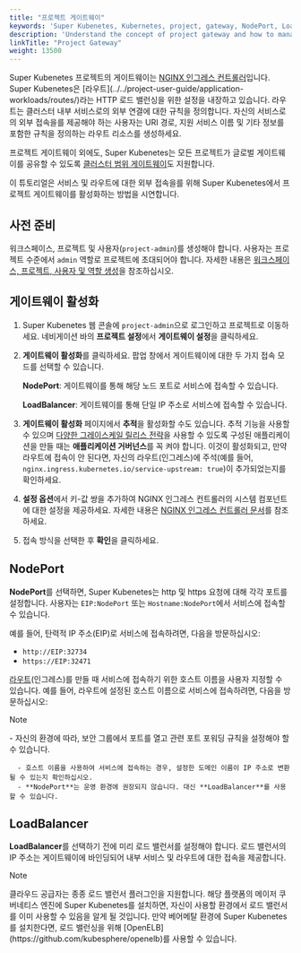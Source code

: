 ```yaml
---
title: "프로젝트 게이트웨이"
keywords: 'Super Kubenetes, Kubernetes, project, gateway, NodePort, LoadBalancer'
description: 'Understand the concept of project gateway and how to manage it.'
linkTitle: "Project Gateway"
weight: 13500
---
```


Super Kubenetes 프로젝트의 게이트웨이는 [NGINX 인그레스 컨트롤러](https://www.nginx.com/products/nginx/kubernetes-ingress-controller)입니다. Super Kubenetes은 [라우트](../../project-user-guide/application- workloads/routes/)라는 HTTP 로드 밸런싱을 위한 설정을 내장하고 있습니다. 라우트는 클러스터 내부 서비스로의 외부 연결에 대한 규칙을 정의합니다. 자신의 서비스로의 외부 접속을를 제공해야 하는 사용자는 URI 경로, 지원 서비스 이름 및 기타 정보를 포함한 규칙을 정의하는 라우트 리소스를 생성하세요.

프로젝트 게이트웨이 외에도, Super Kubenetes는 모든 프로젝트가 글로벌 게이트웨이를 공유할 수 있도록 [클러스터 범위 게이트웨이](../../cluster-administration/cluster-settings/cluster-gateway/)도 지원합니다.

이 튜토리얼은 서비스 및 라우트에 대한 외부 접속을를 위해 Super Kubenetes에서 프로젝트 게이트웨이를 활성화하는 방법을 시연합니다.

## 사전 준비

워크스페이스, 프로젝트 및 사용자(`project-admin`)를 생성해야 합니다. 사용자는 프로젝트 수준에서 `admin` 역할로 프로젝트에 초대되어야 합니다. 자세한 내용은 [워크스페이스, 프로젝트, 사용자 및 역할 생성](../../quick-start/create-workspace-and-project/)을 참조하십시오.

## 게이트웨이 활성화

1. Super Kubenetes 웹 콘솔에 `project-admin`으로 로그인하고 프로젝트로 이동하세요. 네비게이션 바의 **프로젝트 설정**에서 **게이트웨이 설정**을 클릭하세요.

2. **게이트웨이 활성화**를 클릭하세요. 팝업 창에서 게이트웨이에 대한 두 가지 접속 모드를 선택할 수 있습니다.

   **NodePort**: 게이트웨이를 통해 해당 노드 포트로 서비스에 접속할 수 있습니다.
   
   **LoadBalancer**: 게이트웨이를 통해 단일 IP 주소로 서비스에 접속할 수 있습니다.
   
3. **게이트웨이 활성화** 페이지에서 **추적**을 활성화할 수도 있습니다. 추적 기능을 사용할 수 있으며 [다양한 그레이스케일 릴리스 전략](../../project-user-guide/grayscale-release/overview/)을 사용할 수 있도록 구성된 애플리케이션을 만들 때는 **애플리케이션 거버넌스**를 꼭 켜야 합니다. 이것이 활성화되고, 만약 라우트에 접속이 안 된다면, 자신의 라우트(인그레스)에 주석(예를 들어, `nginx.ingress.kubernetes.io/service-upstream: true`)이 추가되었는지를 확인하세요.

4. **설정 옵션**에서 키-값 쌍을 추가하여 NGINX 인그레스 컨트롤러의 시스템 컴포넌트에 대한 설정을 제공하세요. 자세한 내용은 [NGINX 인그레스 컨트롤러 문서](https://kubernetes.github.io/ingress-nginx/user-guide/nginx-configuration/configmap/#configuration-options)를 참조하세요.

5. 접속 방식을 선택한 후 **확인**을 클릭하세요.

## NodePort

**NodePort**를 선택하면, Super Kubenetes는 http 및 https 요청에 대해 각각 포트를 설정합니다. 사용자는 `EIP:NodePort` 또는 `Hostname:NodePort`에서 서비스에 접속할 수 있습니다.

예를 들어, 탄력적 IP 주소(EIP)로 서비스에 접속하려면, 다음을 방문하십시오:

- `http://EIP:32734`
- `https://EIP:32471`

[라우트](../../project-user-guide/application-workloads/routes/)(인그레스)를 만들 때 서비스에 접속하기 위한 호스트 이름을 사용자 지정할 수 있습니다. 예를 들어, 라우트에 설정된 호스트 이름으로 서비스에 접속하려면, 다음을 방문하십시오:



<div className="notices note">
  <p>Note</p>
  <div>
      - 자신의 환경에 따라, 보안 그룹에서 포트를 열고 관련 포트 포워딩 규칙을 설정해야 할 수 있습니다.

      - 호스트 이름을 사용하여 서비스에 접속하는 경우, 설정한 도메인 이름이 IP 주소로 변환될 수 있는지 확인하십시오.
      - **NodePort**는 운영 환경에 권장되지 않습니다. 대신 **LoadBalancer**를 사용할 수 있습니다.
  </div>
</div>

## LoadBalancer

**LoadBalancer**를 선택하기 전에 미리 로드 밸런서를 설정해야 합니다. 로드 밸런서의 IP 주소는 게이트웨이에 바인딩되어 내부 서비스 및 라우트에 대한 접속을 제공합니다.

<div className="notices note">
  <p>Note</p>
  <div>
    클라우드 공급자는 종종 로드 밸런서 플러그인을 지원합니다. 해당 플랫폼의 메이저 쿠버네티스 엔진에 Super Kubenetes를 설치하면, 자신이 사용할 환경에서 로드 밸런서를 이미 사용할 수 있음을 알게 될 것입니다. 만약 베어메탈 환경에 Super Kubenetes를 설치한다면, 로드 밸런싱을 위해 [OpenELB](https://github.com/kubesphere/openelb)를 사용할 수 있습니다.
  </div>
</div>
